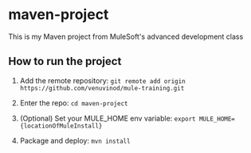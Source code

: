 # maven-project

This is my Maven project from MuleSoft's advanced development class

## How to run the project

1. Add the remote repository: 
    `git remote add origin https://github.com/venuvinod/mule-training.git`

2. Enter the repo: `cd maven-project`

3. (Optional) Set your MULE_HOME env variable: `export MULE_HOME={locationOfMuleInstall}`

4. Package and deploy: `mvn install` 